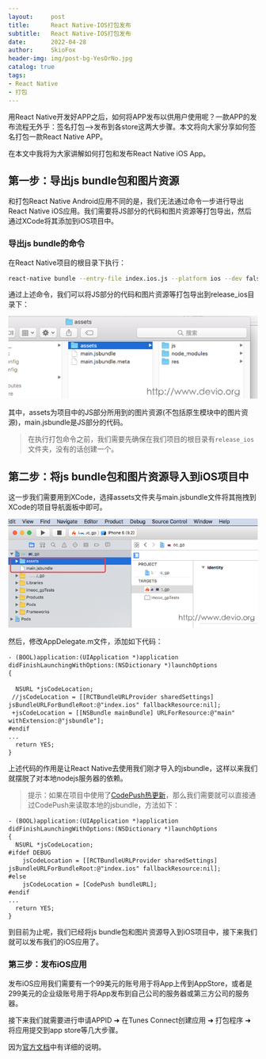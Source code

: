 ```yaml
---
layout:     post
title:      React Native-IOS打包发布
subtitle:   React Native-IOS打包发布
date:       2022-04-28
author:     SkioFox
header-img: img/post-bg-YesOrNo.jpg
catalog: true
tags:
- React Native
- 打包
---
```


用React Native开发好APP之后，如何将APP发布以供用户使用呢？一款APP的发布流程无外乎：签名打包—>发布到各store这两大步骤。本文将向大家分享如何签名打包一款React Native APP。

在本文中我将为大家讲解如何打包和发布React Native iOS App。

## 第一步：导出js bundle包和图片资源

和打包React Native Android应用不同的是，我们无法通过命令一步进行导出React Native iOS应用。我们需要将JS部分的代码和图片资源等打包导出，然后通过XCode将其添加到iOS项目中。

### 导出js bundle的命令

在React Native项目的根目录下执行：

```sh
react-native bundle --entry-file index.ios.js --platform ios --dev false --bundle-output release_ios/main.jsbundle --assets-dest release_ios/
```

通过上述命令，我们可以将JS部分的代码和图片资源等打包导出到release_ios目录下：

![生成jsbundle](/img/2022-04-28/生成jsbundle.png)

其中，assets为项目中的JS部分所用到的图片资源(不包括原生模块中的图片资源)，main.jsbundle是JS部分的代码。

>在执行打包命令之前，我们需要先确保在我们项目的根目录有`release_ios`文件夹，没有的话创建一个。

## 第二步：将js bundle包和图片资源导入到iOS项目中

这一步我们需要用到XCode，选择assets文件夹与main.jsbundle文件将其拖拽到XCode的项目导航面板中即可。

![导入jsbundle](/img/2022-04-28/导入jsbundle.png)

然后，修改AppDelegate.m文件，添加如下代码：

```objc
- (BOOL)application:(UIApplication *)application didFinishLaunchingWithOptions:(NSDictionary *)launchOptions
{
    
  NSURL *jsCodeLocation;
 //jsCodeLocation = [[RCTBundleURLProvider sharedSettings] jsBundleURLForBundleRoot:@"index.ios" fallbackResource:nil];
 +jsCodeLocation = [[NSBundle mainBundle] URLForResource:@"main" withExtension:@"jsbundle"];
#endif
...
  return YES;
}
```

上述代码的作用是让React Native去使用我们刚才导入的jsbundle，这样以来我们就摆脱了对本地nodejs服务器的依赖。

>提示：如果在项目中使用了[CodePush热更新]()，那么我们需要就可以直接通过CodePush来读取本地的jsbundle，方法如下：

```objc
- (BOOL)application:(UIApplication *)application didFinishLaunchingWithOptions:(NSDictionary *)launchOptions
{
  NSURL *jsCodeLocation;  
#ifdef DEBUG
    jsCodeLocation = [[RCTBundleURLProvider sharedSettings] jsBundleURLForBundleRoot:@"index.ios" fallbackResource:nil];
#else
    jsCodeLocation = [CodePush bundleURL];
#endif
...
  return YES;
}
```

到目前为止呢，我们已经将js bundle包和图片资源导入到iOS项目中，接下来我们就可以发布我们的iOS应用了。

### 第三步：发布iOS应用

发布iOS应用我们需要有一个99美元的账号用于将App上传到AppStore，或者是299美元的企业级账号用于将App发布到自己公司的服务器或第三方公司的服务器。

接下来我们就需要进行申请APPID ➜ 在Tunes Connect创建应用 ➜ 打包程序 ➜ 将应用提交到app store等几大步骤。

因为[官方文档](https://developer.apple.com/library/content/documentation/LanguagesUtilities/Conceptual/iTunesConnect_Guide/Chapters/About.html#//apple_ref/doc/uid/TP40011225-CH1-SW1)中有详细的说明。
